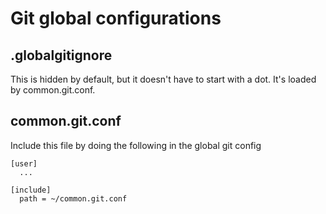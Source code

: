 # Git global configurations

## .globalgitignore

This is hidden by default, but it doesn't have to start with a dot.
It's loaded by common.git.conf.

## common.git.conf

Include this file by doing the following in the global git config

```$HOME/.gitconfig
[user]
  ...

[include]
  path = ~/common.git.conf

```

